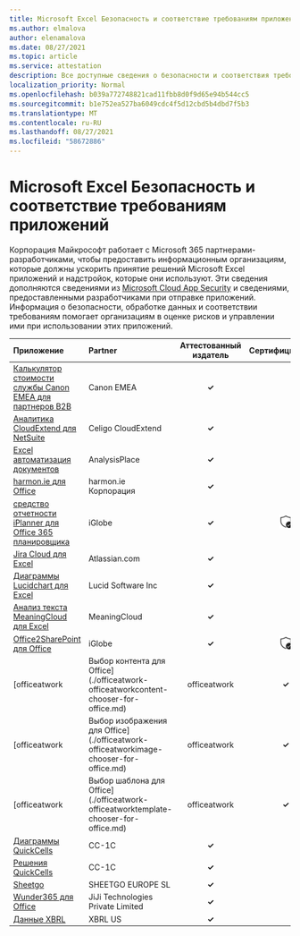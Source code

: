 ```yaml
---
title: Microsoft Excel Безопасность и соответствие требованиям приложений — все приложения
ms.author: elmalova
author: elenamalova
ms.date: 08/27/2021
ms.topic: article
ms.service: attestation
description: Все доступные сведения о безопасности и соответствия требованиям для всех Microsoft Excel Apps.
localization_priority: Normal
ms.openlocfilehash: b039a772748821cad11fbb8d0f9d65e94b544cc5
ms.sourcegitcommit: b1e752ea527ba6049cdc4f5d12cbd5b4dbd7f5b3
ms.translationtype: MT
ms.contentlocale: ru-RU
ms.lasthandoff: 08/27/2021
ms.locfileid: "58672886"
---
```

# <a name="microsoft-excel-apps-security-and-compliance"></a>Microsoft Excel Безопасность и соответствие требованиям приложений

Корпорация Майкрософт работает с Microsoft 365 партнерами-разработчиками, чтобы предоставить информационным организациям, которые должны ускорить принятие решений Microsoft Excel приложений и надстройок, которые они используют. Эти сведения дополняются сведениями из [Microsoft Cloud App Security](https://www.microsoft.com/en-us/enterprise-mobility-security/cloud-app-security) и сведениями, предоставленными разработчиками при отправке приложений. Информация о безопасности, обработке данных и соответствии требованиям помогает организациям в оценке рисков и управлении ими при использовании этих приложений.

| **Приложение** | **Partner** | **Аттестованный издатель** | **Сертифицировано** |
|:--------|:------------|:----------------------:|:-------------:|
| [Калькулятор стоимости службы Canon EMEA для партнеров B2B](./canon-emea-service-cost-calculator-for-b2b-partners.md) | Canon EMEA | **✓** |  |
| [Аналитика CloudExtend для NetSuite](./celigo-cloudextend-analytics-for-netsuite.md) | Celigo CloudExtend | **✓** |  |
| [Excel автоматизация документов](./analysisplace-excel-to-word-document-automation.md) | AnalysisPlace | **✓** |  |
| [harmon.ie для Office](./harmonie-corporation-for-office.md) | harmon.ie Корпорация | **✓** |  |
| [средство отчетности iPlanner для Office 365 планировщика](./iglobe-iplanner-reporting-tool-for-office-365-planner.md) | iGlobe | **✓** | <img alt="Certified application badge" src="../media/certified-badge.png" height="25" width="25" /> |
| [Jira Cloud для Excel](./atlassiancom-jira-cloud-for-excel.md) | Atlassian.com | **✓** |  |
| [Диаграммы Lucidchart для Excel](./lucid-software-inc-lucidchart-diagrams-for-excel.md) | Lucid Software Inc | **✓** |  |
| [Анализ текста MeaningCloud для Excel](./meaningcloud-text-analytics-for-excel.md) | MeaningCloud | **✓** |  |
| [Office2SharePoint для Office](./iglobe-office2sharepoint-for-office.md) | iGlobe | **✓** | <img alt="Certified application badge" src="../media/certified-badge.png" height="25" width="25" /> |
| [officeatwork | Выбор контента для Office](./officeatwork-officeatworkcontent-chooser-for-office.md) | officeatwork | **✓** | <img alt="Certified application badge" src="../media/certified-badge.png" height="25" width="25" /> |
| [officeatwork | Выбор изображения для Office](./officeatwork-officeatworkimage-chooser-for-office.md) | officeatwork | **✓** |  |
| [officeatwork | Выбор шаблона для Office](./officeatwork-officeatworktemplate-chooser-for-office.md) | officeatwork | **✓** | <img alt="Certified application badge" src="../media/certified-badge.png" height="25" width="25" /> |
| [Диаграммы QuickCells](./cc-1c-quickcells-graphs.md) | CC-1C | **✓** |  |
| [Решения QuickCells](./cc-1c-quickcells-solvers.md) | CC-1C | **✓** |  |
| [Sheetgo](./sheetgo-europe-sl.md) | SHEETGO EUROPE SL | **✓** |  |
| [Wunder365 для Office](./jiji-technologies-private-limited-wunder365-for-office.md) | JiJi Technologies Private Limited | **✓** |  |
| [Данные XBRL](./xbrl-us-filed-data.md) | XBRL US | **✓** |  |
